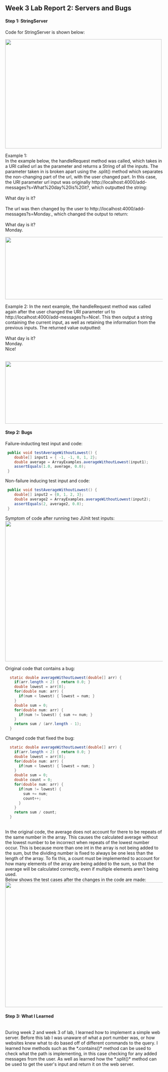 ## Week 3 Lab Report 2: Servers and Bugs
#### Step 1: StringServer
Code for StringServer is shown below:

<img src="https://user-images.githubusercontent.com/122492769/215405868-c064c86a-cc64-4d4c-a58b-2ac794c59e3c.png" width="500" height="350"> 

Example 1: <br>
In the example below, the handleRequest method was called, which takes in a URI called url as the parameter and returns a String of all the inputs. The parameter taken in is broken apart using the .split() method which separates the non-changing part of the url, with the user changed part. In this case, the URI parameter url input was originally http://localhost:4000/add-messages?s=What%20day%20is%20it?, which outputted the string: <br>
<br>
What day is it? <br>
<br>
The url was then changed by the user to http://localhost:4000/add-messages?s=Monday., which changed the output to return: <br>
<br>
What day is it? <br>
Monday. <br>

<img src="https://user-images.githubusercontent.com/122492769/215407508-6a6357bb-3f56-4e95-872e-253694fde05f.png" width="700" height="200"> 



Example 2:
In the next example, the handleRequest method was called again after the user changed the URI parameter url to http://localhost:4000/add-messages?s=Nice!. This then output a string containing the current input, as well as retaining the information from the previous inputs. The returned value outputted: <br>
<br>
What day is it? <br>
Monday. <br>
Nice! <br>
<br>

<img src="https://user-images.githubusercontent.com/122492769/215408296-a125d116-f00c-41ea-ba90-2062f5c14307.png" width="700" height="200"> 

#### Step 2: Bugs

Failure-inducting test input and code:

```java
 public void testAverageWithoutLowest() {
    double[] input1 = { -1, -1, 0, 1, 2};
    double average = ArrayExamples.averageWithoutLowest(input1);
    assertEquals(1.0, average, 0.0);
 }
```

Non-failure inducing test input and code:

```java
 public void testAverageWithoutLowest() {
    double[] input2 = {0, 1, 2, 3};
    double average2 = ArrayExamples.averageWithoutLowest(input2);
    assertEquals(2, average2, 0.0);
 }
```

Symptom of code after running two JUnit test inputs:
<br>
<img src="https://user-images.githubusercontent.com/122492769/215606753-c73c7c23-349e-4145-b91d-a1a42e6cdf11.png" width="600" height="450"> 
<br>

Original code that contains a bug:

```java
  static double averageWithoutLowest(double[] arr) {
    if(arr.length < 2) { return 0.0; }
    double lowest = arr[0];
    for(double num: arr) {
      if(num < lowest) { lowest = num; }
    }
    double sum = 0;
    for(double num: arr) {
      if(num != lowest) { sum += num; }
    }
    return sum / (arr.length - 1);
  }
  ```

Changed code that fixed the bug:
```java
  static double averageWithoutLowest(double[] arr) {
    if(arr.length < 2) { return 0.0; }
    double lowest = arr[0];
    for(double num: arr) {
      if(num < lowest) { lowest = num; }
    }
    double sum = 0;
    double count = 0;
    for(double num: arr) {
      if(num != lowest) { 
        sum += num; 
        count++;
      }
    }
    return sum / count;
  }
  ```
<br>
In the original code, the average does not account for there to be repeats of the same number in the array. This causes the calculated average without the lowest number to be incorrect when repeats of the lowest number occur. This is because more than one int in the array is not being added to the sum, but the dividing number is fixed to always be one less than the length of the array. To fix this, a count must be implemented to account for how many elements of the array are being added to the sum, so that the average will be calculated correctly, even if multiple elements aren't being used.
<br>
Below shows the test cases after the changes in the code are made:
<br>
<img src="https://user-images.githubusercontent.com/122492769/215609741-5edab7eb-364b-4051-9842-741f0a94e4ca.png" width="650" height="400"> 
<br>

#### Step 3: What I Learned
<br>
During week 2 and week 3 of lab, I learned how to implement a simple web server. Before this lab I was unaware of what a port number was, or how websites knew what to do based off of different commands to the query. I learned how methods such as the 
*.contains()*
method can be used to check what the path is implementing, in this case checking for any added messages from the user. As well as learned how the 
*.split()*
method can be used to get the user's input and return it on the web server.
